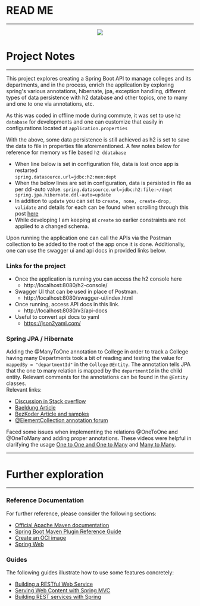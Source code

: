 [//]: # (<p align="center"> ![image]&#40;https://external-content.duckduckgo.com/iu/?u=https%3A%2F%2Ftse1.mm.bing.net%2Fth%3Fid%3DOIP.AuII18L1hrDgBpr-x8ioCQHaFj%26pid%3DApi&f=1&ipt=a9a01d007527478921ce95216907e053b43a76f7c51f474eb9dd9953681c20d9&ipo=images&#41; </p>)

# READ ME  

--- 

<div style="text-align:center"><img src="https://external-content.duckduckgo.com/iu/?u=https%3A%2F%2Ftse1.mm.bing.net%2Fth%3Fid%3DOIP.AuII18L1hrDgBpr-x8ioCQHaFj%26pid%3DApi&f=1&ipt=a9a01d007527478921ce95216907e053b43a76f7c51f474eb9dd9953681c20d9&ipo=images"/></div>

# Project Notes

---

This project explores creating a Spring Boot API to manage colleges and its departments, and in the process, enrich the application by
exploring spring's various annotations, hibernate, jpa, exception handling, different types of data persistence with h2
database and other topics, one to many and one to one via annotations, etc.

As this was coded in offline mode during commute, it was set to use `h2 database` for developments and one can customize
that easily in configurations located at `application.properties`

With the above, some data persistence is still achieved as h2 is set to save the data to file in properties file aforementioned.
A few notes below for reference for memory vs file based `h2 ddatabase`

- When line below is set in configuration file, data is lost once app is restarted  
`
spring.datasource.url=jdbc:h2:mem:dept
`
- When the below lines are set in configuration, data is persisted in file as per ddl-auto value.
`
spring.datasource.url=jdbc:h2:file:~/dept
spring.jpa.hibernate.ddl-auto=update
`
- In addition to `update` you can set to `create, none, create-drop, validate` and details for each can be found when 
scrolling through this post [here](https://stackoverflow.com/questions/42135114/how-does-spring-jpa-hibernate-ddl-auto-property-exactly-work-in-spring)
- While developing I am keeping at `create` so earlier constraints are not applied to a changed schema. 

Upon running the application one can call the APIs via the Postman collection to be added to the root of the app once
it is done. Additionally, one can use the swagger ui and api docs in provided links below.

### Links for the project

- Once the application is running you can access the h2 console here
  - http://localhost:8080/h2-console/ 
- Swagger UI that can be used in place of Postman.
  - http://localhost:8080/swagger-ui/index.html
- Once running, access API docs in this link.
  - http://localhost:8080/v3/api-docs 
- Useful to convert api docs to yaml
  - https://json2yaml.com/ 

### Spring JPA / Hibernate

Adding the @ManyToOne annotation to College in order to track a College having many Departments took a bit of reading
and testing the value for ` mappedBy = "departmentId"` in the `College` `@Entity`. The annotation tells JPA that the 
one to many relation is mapped by the `departmentId` in the child entity. 
Relevant comments for the annotations can be found in the `@Entity` classes.   
Relevant links:

* [Discussion in Stack overflow](https://stackoverflow.com/questions/48310688/error-annotationexception-mappedby-reference-an-unknown-target-entity-property)
* [Baeldung Article](https://www.baeldung.com/hibernate-one-to-many)
* [BezKoder Article and samples](https://www.bezkoder.com/jpa-manytoone/) 
* [@ElementCollection annotation forum](https://stackoverflow.com/questions/3774198/org-hibernate-mappingexception-could-not-determine-type-for-java-util-list-at)

Faced some issues when implementing the relations @OneToOne and @OneToMany and adding proper annotations.
These videos were helpful in clarifying the usage [One to One and One to Many](https://www.youtube.com/watch?v=2fvUrpYG95w&t=589)
and [Many to Many](https://www.youtube.com/watch?v=v40e5SOMftQ).

---

# Further exploration

---

### Reference Documentation

For further reference, please consider the following sections:

* [Official Apache Maven documentation](https://maven.apache.org/guides/index.html)
* [Spring Boot Maven Plugin Reference Guide](https://docs.spring.io/spring-boot/docs/2.6.1/maven-plugin/reference/html/)
* [Create an OCI image](https://docs.spring.io/spring-boot/docs/2.6.1/maven-plugin/reference/html/#build-image)
* [Spring Web](https://docs.spring.io/spring-boot/docs/2.6.1/reference/htmlsingle/#boot-features-developing-web-applications)

### Guides
The following guides illustrate how to use some features concretely:

* [Building a RESTful Web Service](https://spring.io/guides/gs/rest-service/)
* [Serving Web Content with Spring MVC](https://spring.io/guides/gs/serving-web-content/)
* [Building REST services with Spring](https://spring.io/guides/tutorials/bookmarks/)


